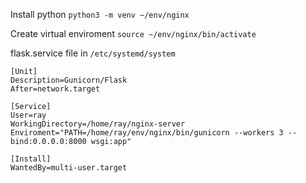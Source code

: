 Install python
`python3 -m venv ~/env/nginx`

Create virtual enviroment
`source ~/env/nginx/bin/activate`


flask.service file in `/etc/systemd/system`
```
[Unit]
Description=Gunicorn/Flask
After=network.target

[Service]
User=ray
WorkingDirectory=/home/ray/nginx-server
Enviroment="PATH=/home/ray/env/nginx/bin/gunicorn --workers 3 --bind:0.0.0.0:8000 wsgi:app"

[Install]
WantedBy=multi-user.target
```
